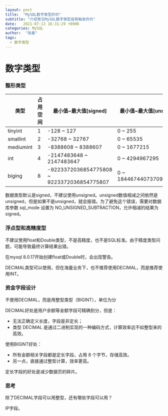 ```yaml
---
layout: post
title:  "MySQL数字类型的坑"
subtitle: "介绍常见MySQL数字类型容易触发的坑"
date:   2021-07-13 16:31:29 +0900
categories: MySQL
author:  "张鑫"
tags:
  - 数字类型
---
```


# 数字类型

### 整形类型

| 类型 | 占用空间 | 最小值~最大值[signed] | 最小值~最大值[unsigned] |
| --- | --- | --- | --- |
| tinyint | 1 | -128 ~ 127 | 0 ~ 255 |
| smallint | 2 | -32768 ~ 32767 | 0 ~ 65535 |
| mediumint | 3 | -8388608 ~ 8388607 | 0 ~ 1677215 |
| int | 4 | -2147483648 ~ 2147483647 | 0 ~ 4294967295 |
| biging | 8 | -9223372036854775808 ~ 9223372036854775807 | 0 ~ 18446744073709551615 |

数据类型默认是signed，不建议使用unsigned。unsigned数值相减之间依然是unsigned，但是如果不是unsigned，就会报错。为了避免这个错误，需要对数据库参数 sql_mode 设置为 NO_UNSIGNED_SUBTRACTION，允许相减的结果为 signed。

### 浮点型和高精度型

不建议使用float和Double类型，不是高精度，也不是SQL标准。由于精度类型问题，可能导致最终计算结果出错。

在mysql 8.0.17开始创建float或Double时，会出现警告。

DECIMAL类型可以使用，但在海量业务下，也不推荐使用DECIMAL，而是推荐使用INT。

### 资金字段设计
不使用DECIMAL，而是用整型类型（BIGINT），单位为分

DECIMAL好处是用户余额等金额字段可精确到分，但是：
* 无法正确定义长度，字段是非定长；
* 类型 DECIMAL 是通过二进制实现的一种编码方式，计算效率远不如整型来的高效。

使用BIGINT好处：
* 所有金额相关字段都是定长字段，占用 8 个字节，存储高效。
* 另一点，直接通过整型计算，效率更高。

定长字段的好处是减少数据页的碎片。

### 思考
除了DECIMAL字段可以用整型，还有哪些字段可以用？

IP字段。